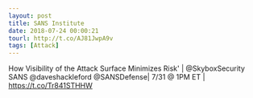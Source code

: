 ```yaml
---
layout: post
title: SANS Institute
date: 2018-07-24 00:00:21
tourl: http://t.co/AJ81JwpA9v
tags: [Attack]
---
```

How Visibility of the Attack Surface Minimizes Risk' | @SkyboxSecurity SANS @daveshackleford @SANSDefense| 7/31 @ 1PM ET | https://t.co/Tr841STHHW